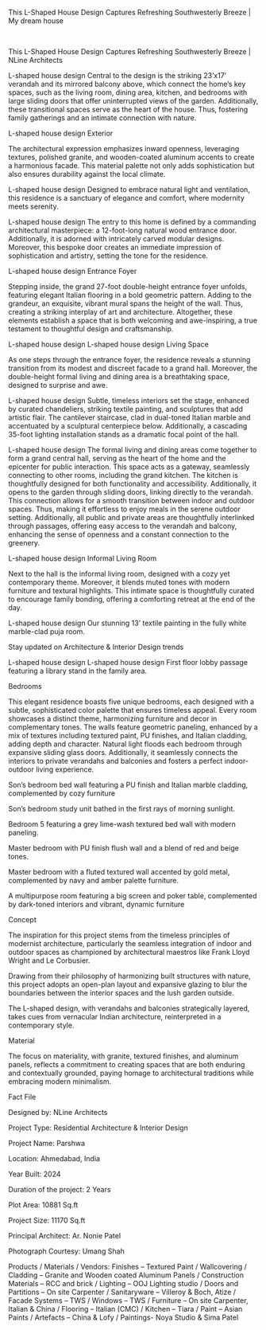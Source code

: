 This L-Shaped House Design Captures Refreshing Southwesterly Breeze | My dream house 
​
 
​


This L-Shaped House Design Captures Refreshing Southwesterly Breeze | NLine Architects

L-shaped house design
Central to the design is the striking 23’x17’ verandah and its mirrored balcony above, which connect the home’s key spaces, such as the living room, dining area, kitchen, and bedrooms with large sliding doors that offer uninterrupted views of the garden. Additionally, these transitional spaces serve as the heart of the house. Thus, fostering family gatherings and an intimate connection with nature.

L-shaped house design
Exterior

The architectural expression emphasizes inward openness, leveraging textures, polished granite, and wooden-coated aluminum accents to create a harmonious facade. This material palette not only adds sophistication but also ensures durability against the local climate.

L-shaped house design
Designed to embrace natural light and ventilation, this residence is a sanctuary of elegance and comfort, where modernity meets serenity.

L-shaped house design
The entry to this home is defined by a commanding architectural masterpiece: a 12-foot-long natural wood entrance door. Additionally, it is adorned with intricately carved modular designs. Moreover, this bespoke door creates an immediate impression of sophistication and artistry, setting the tone for the residence.

L-shaped house design
Entrance Foyer

Stepping inside, the grand 27-foot double-height entrance foyer unfolds, featuring elegant Italian flooring in a bold geometric pattern. Adding to the grandeur, an exquisite, vibrant mural spans the height of the wall. Thus, creating a striking interplay of art and architecture. Altogether, these elements establish a space that is both welcoming and awe-inspiring, a true testament to thoughtful design and craftsmanship.

L-shaped house design
L-shaped house design
Living Space

As one steps through the entrance foyer, the residence reveals a stunning transition from its modest and discreet facade to a grand hall. Moreover, the double-height formal living and dining area is a breathtaking space, designed to surprise and awe.

L-shaped house design
Subtle, timeless interiors set the stage, enhanced by curated chandeliers, striking textile painting, and sculptures that add artistic flair. The cantilever staircase, clad in dual-toned Italian marble and accentuated by a sculptural centerpiece below. Additionally, a cascading 35-foot lighting installation stands as a dramatic focal point of the hall.

L-shaped house design
The formal living and dining areas come together to form a grand central hall, serving as the heart of the home and the epicenter for public interaction. This space acts as a gateway, seamlessly connecting to other rooms, including the grand kitchen. The kitchen is thoughtfully designed for both functionality and accessibility. Additionally, it opens to the garden through sliding doors, linking directly to the verandah. This connection allows for a smooth transition between indoor and outdoor spaces. Thus, making it effortless to enjoy meals in the serene outdoor setting. Additionally, all public and private areas are thoughtfully interlinked through passages, offering easy access to the verandah and balcony, enhancing the sense of openness and a constant connection to the greenery.

L-shaped house design
Informal Living Room

Next to the hall is the informal living room, designed with a cozy yet contemporary theme. Moreover, it blends muted tones with modern furniture and textural highlights. This intimate space is thoughtfully curated to encourage family bonding, offering a comforting retreat at the end of the day.

L-shaped house design
Our stunning 13’ textile painting in the fully white marble-clad puja room.

Stay updated on Architecture & Interior Design trends

L-shaped house design
L-shaped house design
First floor lobby passage featuring a library stand in the family area.


Bedrooms

This elegant residence boasts five unique bedrooms, each designed with a subtle, sophisticated color palette that ensures timeless appeal. Every room showcases a distinct theme, harmonizing furniture and decor in complementary tones. The walls feature geometric paneling, enhanced by a mix of textures including textured paint, PU finishes, and Italian cladding, adding depth and character. Natural light floods each bedroom through expansive sliding glass doors. Additionally, it seamlessly connects the interiors to private verandahs and balconies and fosters a perfect indoor-outdoor living experience.


Son’s bedroom bed wall featuring a PU finish and Italian marble cladding, complemented by cozy furniture


Son’s bedroom study unit bathed in the first rays of morning sunlight.



Bedroom 5 featuring a grey lime-wash textured bed wall with modern paneling.


Master bedroom with PU finish flush wall and a blend of red and beige tones.


Master bedroom with a fluted textured wall accented by gold metal, complemented by navy and amber palette furniture.



A multipurpose room featuring a big screen and poker table, complemented by dark-toned interiors and vibrant, dynamic furniture


Concept

The inspiration for this project stems from the timeless principles of modernist architecture, particularly the seamless integration of indoor and outdoor spaces as championed by architectural maestros like Frank Lloyd Wright and Le Corbusier.



Drawing from their philosophy of harmonizing built structures with nature, this project adopts an open-plan layout and expansive glazing to blur the boundaries between the interior spaces and the lush garden outside.



The L-shaped design, with verandahs and balconies strategically layered, takes cues from vernacular Indian architecture, reinterpreted in a contemporary style.



Material

The focus on materiality, with granite, textured finishes, and aluminum panels, reflects a commitment to creating spaces that are both enduring and contextually grounded, paying homage to architectural traditions while embracing modern minimalism.




Fact File

Designed by: NLine Architects

Project Type: Residential Architecture & Interior Design

Project Name: Parshwa

Location: Ahmedabad, India

Year Built: 2024

Duration of the project: 2 Years

Plot Area: 10881 Sq.ft

Project Size: 11170 Sq.ft

Principal Architect: Ar. Nonie Patel

Photograph Courtesy: Umang Shah 

Products / Materials / Vendors: Finishes – Textured Paint / Wallcovering / Cladding – Granite and Wooden coated Aluminum Panels / Construction Materials – RCC and brick / Lighting – OOJ Lighting studio / Doors and Partitions – On site Carpenter / Sanitaryware – Villeroy & Boch, Atize / Facade Systems – TWS / Windows – TWS / Furniture – On site Carpenter, Italian & China / Flooring – Italian (CMC) / Kitchen – Tiara / Paint – Asian Paints / Artefacts – China & Lofy / Paintings-  Noya Studio & Sima Patel